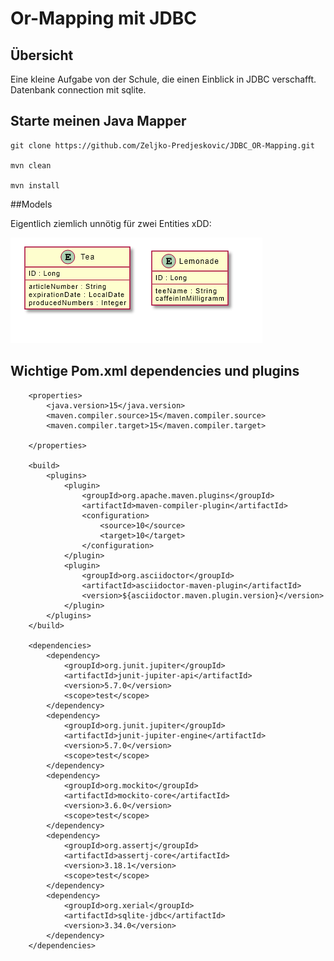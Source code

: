 # Or-Mapping mit JDBC

## Übersicht

Eine kleine Aufgabe von der Schule, die einen Einblick in JDBC verschafft.
Datenbank connection mit sqlite. 

## Starte meinen Java Mapper

    git clone https://github.com/Zeljko-Predjeskovic/JDBC_OR-Mapping.git

    mvn clean

    mvn install


##Models

Eigentlich ziemlich unnötig für zwei Entities xDD:

![img.png](img.png)

## Wichtige Pom.xml dependencies und plugins

        <properties>
            <java.version>15</java.version>
            <maven.compiler.source>15</maven.compiler.source>
            <maven.compiler.target>15</maven.compiler.target>

        </properties>
    
        <build>
            <plugins>
                <plugin>
                    <groupId>org.apache.maven.plugins</groupId>
                    <artifactId>maven-compiler-plugin</artifactId>
                    <configuration>
                        <source>10</source>
                        <target>10</target>
                    </configuration>
                </plugin>
                <plugin>
                    <groupId>org.asciidoctor</groupId>
                    <artifactId>asciidoctor-maven-plugin</artifactId>
                    <version>${asciidoctor.maven.plugin.version}</version>
                </plugin>
            </plugins>
        </build>
    
        <dependencies>
            <dependency>
                <groupId>org.junit.jupiter</groupId>
                <artifactId>junit-jupiter-api</artifactId>
                <version>5.7.0</version>
                <scope>test</scope>
            </dependency>
            <dependency>
                <groupId>org.junit.jupiter</groupId>
                <artifactId>junit-jupiter-engine</artifactId>
                <version>5.7.0</version>
                <scope>test</scope>
            </dependency>
            <dependency>
                <groupId>org.mockito</groupId>
                <artifactId>mockito-core</artifactId>
                <version>3.6.0</version>
                <scope>test</scope>
            </dependency>
            <dependency>
                <groupId>org.assertj</groupId>
                <artifactId>assertj-core</artifactId>
                <version>3.18.1</version>
                <scope>test</scope>
            </dependency>
            <dependency>
                <groupId>org.xerial</groupId>
                <artifactId>sqlite-jdbc</artifactId>
                <version>3.34.0</version>
            </dependency>
        </dependencies>
